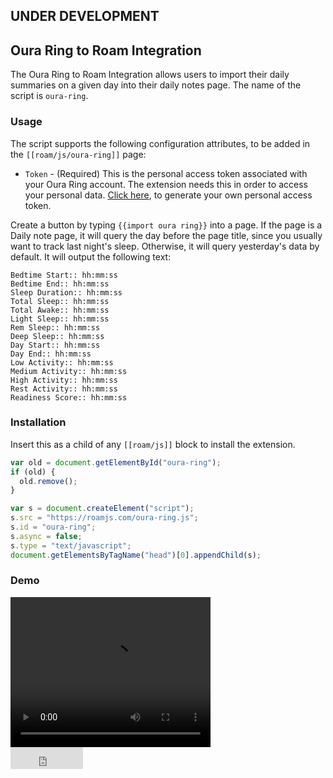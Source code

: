 ## UNDER DEVELOPMENT

## Oura Ring to Roam Integration

The Oura Ring to Roam Integration allows users to import their daily summaries on a given day into their daily notes page. The name of the script is `oura-ring`.

### Usage

The script supports the following configuration attributes, to be added in the `[[roam/js/oura-ring]]` page:

- `Token` - (Required) This is the personal access token associated with your Oura Ring account. The extension needs this in order to access your personal data. [Click here](https://cloud.ouraring.com/personal-access-tokens), to generate your own personal access token.

Create a button by typing `{{import oura ring}}` into a page. If the page is a Daily note page, it will query the day before the page title, since you usually want to track last night's sleep. Otherwise, it will query yesterday's data by default. It will output the following text:

```
Bedtime Start:: hh:mm:ss
Bedtime End:: hh:mm:ss
Sleep Duration:: hh:mm:ss
Total Sleep:: hh:mm:ss
Total Awake:: hh:mm:ss
Light Sleep:: hh:mm:ss
Rem Sleep:: hh:mm:ss
Deep Sleep:: hh:mm:ss
Day Start:: hh:mm:ss
Day End:: hh:mm:ss
Low Activity:: hh:mm:ss
Medium Activity:: hh:mm:ss
High Activity:: hh:mm:ss
Rest Activity:: hh:mm:ss
Readiness Score:: hh:mm:ss
```

### Installation

Insert this as a child of any `[[roam/js]]` block to install the extension.

```javascript
var old = document.getElementById("oura-ring");
if (old) {
  old.remove();
}

var s = document.createElement("script");
s.src = "https://roamjs.com/oura-ring.js";
s.id = "oura-ring";
s.async = false;
s.type = "text/javascript";
document.getElementsByTagName("head")[0].appendChild(s);
```

### Demo

<video width="320" height="240" controls>
  <source src="../../videos/oura-ring.mp4" type="video/mp4">
</video>

<br/>

<iframe src="https://github.com/sponsors/dvargas92495/button" title="Sponsor dvargas92495" height="35" width="116" style="border: 0;"></iframe>
